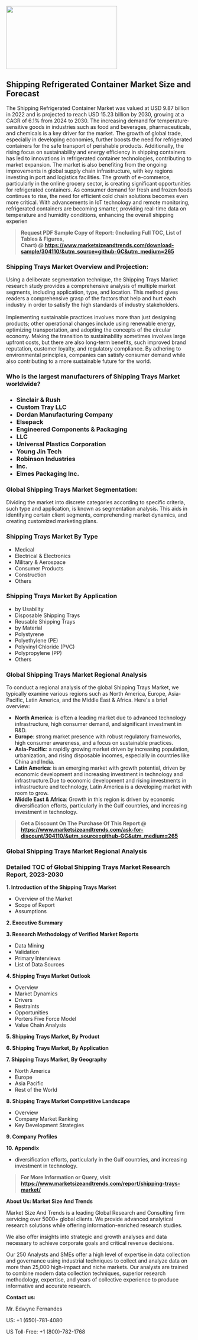 <p><img class="alignnone size-medium wp-image-20088" src="https://ffe5etoiles.com/wp-content/uploads/2024/12/MST1-300x171.png" alt="" width="300" height="171" /></p><h2>Shipping Refrigerated Container Market Size and Forecast</h2><p>The Shipping Refrigerated Container Market was valued at USD 9.87 billion in 2022 and is projected to reach USD 15.23 billion by 2030, growing at a CAGR of 6.1% from 2024 to 2030. The increasing demand for temperature-sensitive goods in industries such as food and beverages, pharmaceuticals, and chemicals is a key driver for the market. The growth of global trade, especially in developing economies, further boosts the need for refrigerated containers for the safe transport of perishable products. Additionally, the rising focus on sustainability and energy efficiency in shipping containers has led to innovations in refrigerated container technologies, contributing to market expansion. The market is also benefiting from the ongoing improvements in global supply chain infrastructure, with key regions investing in port and logistics facilities. The growth of e-commerce, particularly in the online grocery sector, is creating significant opportunities for refrigerated containers. As consumer demand for fresh and frozen foods continues to rise, the need for efficient cold chain solutions becomes even more critical. With advancements in IoT technology and remote monitoring, refrigerated containers are becoming smarter, providing real-time data on temperature and humidity conditions, enhancing the overall shipping experien</p><blockquote id="" class=""><strong>Request PDF Sample Copy of Report: (Including Full TOC, List of Tables &amp; Figures, Chart)&nbsp;@&nbsp;<strong><a href="https://www.marketsizeandtrends.com/download-sample/304110/&utm_source=github-GC&utm_medium=265" target="_blank">https://www.marketsizeandtrends.com/download-sample/304110/&utm_source=github-GC&utm_medium=265</a></strong></strong></blockquote><h3 id="" class="">Shipping Trays Market&nbsp;Overview and Projection:</h3><p id="" class="">Using a deliberate segmentation technique, the Shipping Trays Market research study provides a comprehensive analysis of multiple market segments, including application, type, and location. This method gives readers a comprehensive grasp of the factors that help and hurt each industry in order to satisfy the high standards of industry stakeholders. <br /> <br />Implementing sustainable practices involves more than just designing products; other operational changes include using renewable energy, optimizing transportation, and adopting the concepts of the circular economy. Making the transition to sustainability sometimes involves large upfront costs, but there are also long-term benefits, such improved brand reputation, customer loyalty, and regulatory compliance. By adhering to environmental principles, companies can satisfy consumer demand while also contributing to a more sustainable future for the world.</p><h3 id="" class="">Who is the largest manufacturers of&nbsp;Shipping Trays Market worldwide?</h3><h3 class=""><p><ul><li>Sinclair & Rush </li><li> Custom Tray LLC </li><li> Dordan Manufacturing Company </li><li> Elsepack </li><li> Engineered Components & Packaging </li><li> LLC </li><li> Universal Plastics Corporation </li><li> Young Jin Tech </li><li> Robinson Industries </li><li> Inc. </li><li> Elmes Packaging Inc.</li></ul></p></h3><h3 id="" class="">Global&nbsp;Shipping Trays Market Segmentation:</h3><p id="" class="">Dividing the market into discrete categories according to specific criteria, such type and application, is known as segmentation analysis. This aids in identifying certain client segments, comprehending market dynamics, and creating customized marketing plans.</p><h3 id="" class="">Shipping Trays Market&nbsp;By Type</h3><p><p><ul><li>Medical</li><li> Electrical & Electronics</li><li> Military & Aerospace</li><li> Consumer Products</li><li> Construction</li><li> Others</p></li></ul></p></p><h3 id="" class="">Shipping Trays Market&nbsp;By Application</h3><p class=""><p><ul><li>by Usability</li><li> Disposable Shipping Trays</li><li> Reusable Shipping Trays</li><li> by Material</li><li> Polystyrene</li><li> Polyethylene (PE)</li><li> Polyvinyl Chloride (PVC)</li><li> Polypropylene (PP)</li><li> Others</li></ul></p></p><h3 id="" class="">Global Shipping Trays Market Regional Analysis</h3><p id="" class="">To conduct a regional analysis of the global Shipping Trays Market, we typically examine various regions such as North America, Europe, Asia-Pacific, Latin America, and the Middle East &amp; Africa. Here's a brief overview:</p><ul><li><strong>North America</strong>: is often a leading market due to advanced technology infrastructure, high consumer demand, and significant investment in R&amp;D.</li><li><strong>Europe</strong>: strong market presence with robust regulatory frameworks, high consumer awareness, and a focus on sustainable practices.</li><li><strong>Asia-Pacific</strong>: a rapidly growing market driven by increasing population, urbanization, and rising disposable incomes, especially in countries like China and India.</li><li><strong>Latin America</strong>: is an emerging market with growth potential, driven by economic development and increasing investment in technology and infrastructure.Due to economic development and rising investments in infrastructure and technology, Latin America is a developing market with room to grow.</li><li><strong>Middle East &amp; Africa</strong>: Growth in this region is driven by economic diversification efforts, particularly in the Gulf countries, and increasing investment in technology.</li></ul><blockquote id="" class=""><strong>Get a Discount On The Purchase Of This Report @ <strong><a href="https://www.marketsizeandtrends.com/ask-for-discount/304110/&utm_source=github-GC&utm_medium=265" target="_blank">https://www.marketsizeandtrends.com/ask-for-discount/304110/&utm_source=github-GC&utm_medium=265</a></strong></strong></blockquote><h3 id="" class="">Global Shipping Trays Market Regional Analysis</h3><h3 id="" class="">Detailed TOC of Global Shipping Trays Market Research Report, 2023-2030</h3><p id="" class=""><strong>1. Introduction of the Shipping Trays Market</strong></p><ul><li>Overview of the Market</li><li>Scope of Report</li><li>Assumptions</li></ul><p id="" class=""><strong>2. Executive Summary</strong></p><p id="" class=""><strong>3. Research Methodology of Verified Market Reports</strong></p><ul><li>Data Mining</li><li>Validation</li><li>Primary Interviews</li><li>List of Data Sources</li></ul><p id="" class=""><strong>4. Shipping Trays Market Outlook</strong></p><ul><li>Overview</li><li>Market Dynamics</li><li>Drivers</li><li>Restraints</li><li>Opportunities</li><li>Porters Five Force Model</li><li>Value Chain Analysis</li></ul><p id="" class=""><strong>5. Shipping Trays Market, By Product</strong></p><p id="" class=""><strong>6. Shipping Trays Market, By Application</strong></p><p id="" class=""><strong>7. Shipping Trays Market, By Geography</strong></p><ul><li>North America</li><li>Europe</li><li>Asia Pacific</li><li>Rest of the World</li></ul><p id="" class=""><strong>8. Shipping Trays Market Competitive Landscape</strong></p><ul><li>Overview</li><li>Company Market Ranking</li><li>Key Development Strategies</li></ul><p id="" class=""><strong>9. Company Profiles</strong></p><p id="" class=""><strong>10. Appendix</strong></p><ul><li>diversification efforts, particularly in the Gulf countries, and increasing investment in technology.</li></ul><blockquote id="" class=""><strong>For More Information or Query, visit <strong><strong><a href="https://www.marketsizeandtrends.com/report/shipping-trays-market/" target="_blank">https://www.marketsizeandtrends.com/report/shipping-trays-market/</a></strong></strong></strong></blockquote><p id="" class=""><strong>About Us: Market Size And Trends</strong></p><p id="" class="">Market Size And Trends is a leading Global Research and Consulting firm servicing over 5000+ global clients. We provide advanced analytical research solutions while offering information-enriched research studies.</p><p id="" class="">We also offer insights into strategic and growth analyses and data necessary to achieve corporate goals and critical revenue decisions.</p><p id="" class="">Our 250 Analysts and SMEs offer a high level of expertise in data collection and governance using industrial techniques to collect and analyze data on more than 25,000 high-impact and niche markets. Our analysts are trained to combine modern data collection techniques, superior research methodology, expertise, and years of collective experience to produce informative and accurate research.</p><p id="" class=""><strong>Contact us:</strong></p><p id="" class="">Mr. Edwyne Fernandes</p><p id="" class="">US: +1 (650)-781-4080</p><p id="" class="">US Toll-Free: +1 (800)-782-1768</p>
